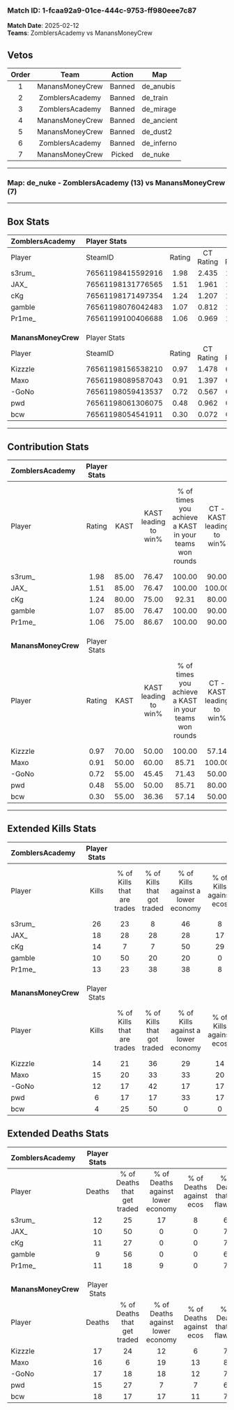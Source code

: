### Match ID: 1-fcaa92a9-01ce-444c-9753-ff980eee7c87  
**Match Date**: 2025-02-12  
**Teams**: ZomblersAcademy vs ManansMoneyCrew  

## Vetos  

| Order | Team | Action | Map |
| :---: | :--: | :----: | --- |
| 1 | ManansMoneyCrew | Banned | de_anubis |
| 2 | ZomblersAcademy | Banned | de_train |
| 3 | ZomblersAcademy | Banned | de_mirage |
| 4 | ManansMoneyCrew | Banned | de_ancient |
| 5 | ManansMoneyCrew | Banned | de_dust2 |
| 6 | ZomblersAcademy | Banned | de_inferno |
| 7 | ManansMoneyCrew | Picked | de_nuke |

---  

### **Map**: de_nuke - ZomblersAcademy (13) vs ManansMoneyCrew (7)  
---  

## Box Stats  

| **ZomblersAcademy** | Player Stats      |        |           |          |       |       |       |         |        |      |     |
| :- | :- | :-: | :-: | :-: | :-: | :-: | :-: | :-: | :-: | :-: | :-: |
| Player              | SteamID           | Rating | CT Rating | T Rating | KAST  |  ADR  | Kills | Assists | Deaths | K/D  | HS% |
| s3rum_              | 76561198415592916 |  1.98  |   2.435   |  1.498   | 85.00 | 142.5 |  26   |    7    |   12   | 2.17 | 65  |
| JAX_                | 76561198131776565 |  1.51  |   1.961   |  1.406   | 85.00 | 95.2  |  18   |    3    |   10   | 1.80 | 61  |
| cKg                 | 76561198171497354 |  1.24  |   1.207   |  1.719   | 80.00 | 77.8  |  14   |    7    |   11   | 1.27 | 35  |
| gamble              | 76561198076042483 |  1.07  |   0.812   |  1.791   | 85.00 | 56.5  |  10   |    3    |   9    | 1.11 | 70  |
| Pr1me_              | 76561199100406688 |  1.06  |   0.969   |  1.332   | 75.00 | 55.7  |  13   |    1    |   11   | 1.18 | 46  |
|                     |                   |        |           |          |       |       |       |         |        |      |     |
|                     |                   |        |           |          |       |       |       |         |        |      |     |
|                     |                   |        |           |          |       |       |       |         |        |      |     |
| **ManansMoneyCrew** | Player Stats      |        |           |          |       |       |       |         |        |      |     |
| Player              | SteamID           | Rating | CT Rating | T Rating | KAST  |  ADR  | Kills | Assists | Deaths | K/D  | HS% |
| Kizzzle             | 76561198156538210 |  0.97  |   1.478   |  0.812   | 70.00 | 72.6  |  14   |    3    |   17   | 0.82 | 78  |
| Maxo                | 76561198089587043 |  0.91  |   1.397   |  0.629   | 50.00 | 77.4  |  15   |    2    |   16   | 0.94 | 60  |
| -GoNo               | 76561198059413537 |  0.72  |   0.567   |  0.964   | 55.00 | 59.2  |  12   |    1    |   17   | 0.71 | 33  |
| pwd                 | 76561198061306075 |  0.48  |   0.962   |  0.390   | 55.00 | 41.6  |   6   |    4    |   15   | 0.40 | 83  |
| bcw                 | 76561198054541911 |  0.30  |   0.072   |  0.587   | 55.00 | 37.2  |   4   |    5    |   18   | 0.22 |  0  |
---  

## Contribution Stats  

| **ZomblersAcademy** | Player Stats |       |                      |                                                        |                           |                                                             |                          |                                                            |
| :- | :-: | :-: | :-: | :-: | :-: | :-: | :-: | :-: |
| Player              |    Rating    | KAST  | KAST leading to win% | % of times you achieve a KAST in your teams won rounds | CT - KAST leading to win% | CT - % of times you achieve a KAST in your teams won rounds | T - KAST leading to win% | T - % of times you achieve a KAST in your teams won rounds |
| s3rum_              |     1.98     | 85.00 |        76.47         |                         100.00                         |           90.00           |                           100.00                            |          57.14           |                           100.00                           |
| JAX_                |     1.51     | 85.00 |        76.47         |                         100.00                         |          100.00           |                           100.00                            |          50.00           |                           100.00                           |
| cKg                 |     1.24     | 80.00 |        75.00         |                         92.31                          |           80.00           |                            88.89                            |          66.67           |                           100.00                           |
| gamble              |     1.07     | 85.00 |        76.47         |                         100.00                         |           90.00           |                           100.00                            |          57.14           |                           100.00                           |
| Pr1me_              |     1.06     | 75.00 |        86.67         |                         100.00                         |           90.00           |                           100.00                            |          80.00           |                           100.00                           |
|                     |              |       |                      |                                                        |                           |                                                             |                          |                                                            |
|                     |              |       |                      |                                                        |                           |                                                             |                          |                                                            |
|                     |              |       |                      |                                                        |                           |                                                             |                          |                                                            |
| **ManansMoneyCrew** | Player Stats |       |                      |                                                        |                           |                                                             |                          |                                                            |
| Player              |    Rating    | KAST  | KAST leading to win% | % of times you achieve a KAST in your teams won rounds | CT - KAST leading to win% | CT - % of times you achieve a KAST in your teams won rounds | T - KAST leading to win% | T - % of times you achieve a KAST in your teams won rounds |
| Kizzzle             |     0.97     | 70.00 |        50.00         |                         100.00                         |           57.14           |                           100.00                            |          42.86           |                           100.00                           |
| Maxo                |     0.91     | 50.00 |        60.00         |                         85.71                          |          100.00           |                           100.00                            |          33.33           |                           66.67                            |
| -GoNo               |     0.72     | 55.00 |        45.45         |                         71.43                          |           50.00           |                            50.00                            |          42.86           |                           100.00                           |
| pwd                 |     0.48     | 55.00 |        50.00         |                         85.71                          |           80.00           |                           100.00                            |          28.57           |                           66.67                            |
| bcw                 |     0.30     | 55.00 |        36.36         |                         57.14                          |           50.00           |                            50.00                            |          28.57           |                           66.67                            |
---  

## Extended Kills Stats  

| **ZomblersAcademy** | Player Stats |                            |                            |                                    |                         |                              |                                 |                                       |                    |           |
| :- | :-: | :-: | :-: | :-: | :-: | :-: | :-: | :-: | :-: | :-: |
| Player              |    Kills     | % of Kills that are trades | % of Kills that got traded | % of Kills against a lower economy | % of Kills against ecos | % of Kills that are flawless | % of Kills that are close duels | % of Kills that are assisted by flash | Pistol Round Kills | AWP Kills |
| s3rum_              |      26      |             23             |             8              |                 46                 |            8            |              73              |                0                |                   4                   |         1          |     0     |
| JAX_                |      18      |             28             |             28             |                 28                 |           17            |              61              |                6                |                  17                   |         2          |     0     |
| cKg                 |      14      |             7              |             7              |                 50                 |           29            |             100              |                7                |                   0                   |         3          |     5     |
| gamble              |      10      |             50             |             20             |                 20                 |            0            |             100              |                0                |                   0                   |         0          |     0     |
| Pr1me_              |      13      |             23             |             38             |                 38                 |            8            |              85              |                8                |                   0                   |         1          |     0     |
|                     |              |                            |                            |                                    |                         |                              |                                 |                                       |                    |           |
|                     |              |                            |                            |                                    |                         |                              |                                 |                                       |                    |           |
|                     |              |                            |                            |                                    |                         |                              |                                 |                                       |                    |           |
| **ManansMoneyCrew** | Player Stats |                            |                            |                                    |                         |                              |                                 |                                       |                    |           |
| Player              |    Kills     | % of Kills that are trades | % of Kills that got traded | % of Kills against a lower economy | % of Kills against ecos | % of Kills that are flawless | % of Kills that are close duels | % of Kills that are assisted by flash | Pistol Round Kills | AWP Kills |
| Kizzzle             |      14      |             21             |             36             |                 29                 |           14            |              50              |                0                |                   0                   |         1          |     0     |
| Maxo                |      15      |             20             |             33             |                 33                 |           20            |              60              |                0                |                   7                   |         2          |     3     |
| -GoNo               |      12      |             17             |             42             |                 17                 |           17            |              83              |                0                |                  17                   |         4          |     0     |
| pwd                 |      6       |             17             |             17             |                 33                 |           17            |             100              |                0                |                   0                   |         3          |     0     |
| bcw                 |      4       |             25             |             50             |                 0                  |            0            |              75              |                0                |                   0                   |         0          |     0     |
## Extended Deaths Stats  

| **ZomblersAcademy** | Player Stats |                             |                                   |                          |                               |                            |                           |               |
| :- | :-: | :-: | :-: | :-: | :-: | :-: | :-: | :-: |
| Player              |    Deaths    | % of Deaths that get traded | % of Deaths against lower economy | % of Deaths against ecos | % of Deaths that are flawless | % of Deaths that are close | % of Deaths while blinded | Deaths to AWP |
| s3rum_              |      12      |             25              |                17                 |            8             |              67               |             0              |             0             |       1       |
| JAX_                |      10      |             50              |                 0                 |            0             |              70               |             0              |            10             |       0       |
| cKg                 |      11      |             27              |                 0                 |            0             |              73               |             0              |             0             |       0       |
| gamble              |      9       |             56              |                 0                 |            0             |              67               |             0              |            11             |       0       |
| Pr1me_              |      11      |             18              |                 9                 |            0             |              73               |             0              |             9             |       2       |
|                     |              |                             |                                   |                          |                               |                            |                           |               |
|                     |              |                             |                                   |                          |                               |                            |                           |               |
|                     |              |                             |                                   |                          |                               |                            |                           |               |
| **ManansMoneyCrew** | Player Stats |                             |                                   |                          |                               |                            |                           |               |
| Player              |    Deaths    | % of Deaths that get traded | % of Deaths against lower economy | % of Deaths against ecos | % of Deaths that are flawless | % of Deaths that are close | % of Deaths while blinded | Deaths to AWP |
| Kizzzle             |      17      |             24              |                12                 |            6             |              76               |             0              |             6             |       0       |
| Maxo                |      16      |              6              |                19                 |            13            |              81               |             0              |             6             |       3       |
| -GoNo               |      17      |             18              |                18                 |            12            |              76               |             6              |             6             |       1       |
| pwd                 |      15      |             27              |                 7                 |            7             |              67               |             13             |             0             |       0       |
| bcw                 |      18      |             17              |                17                 |            11            |              78               |             0              |             6             |       1       |
